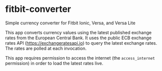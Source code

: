 # fitbit-converter
Simple currency converter for Fitbit Ionic, Versa, and Versa Lite

This app converts currency values using the latest published exchange rates
from the European Central Bank. It uses the public ECB exchange rates API
(https://exchangeratesapi.io) to query the latest exchange rates.
The rates are polled at each invocation.

This app requires permission to access the internet (the
``access_internet`` permission) in order to load the latest rates live.
